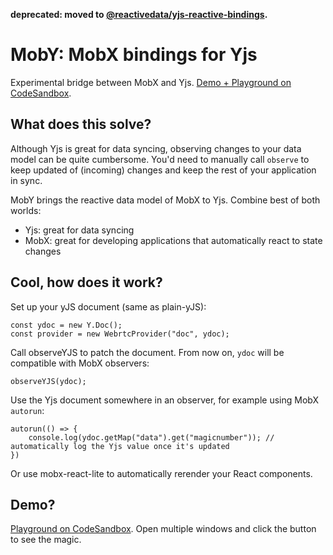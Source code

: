 **deprecated: moved to [@reactivedata/yjs-reactive-bindings](https://www.npmjs.com/package/@reactivedata/yjs-reactive-bindings).**

# MobY: MobX bindings for Yjs

Experimental bridge between MobX and Yjs. [Demo + Playground on CodeSandbox](https://codesandbox.io/s/moby-demo-yn42g?file=/src/App.tsx).

## What does this solve?

Although Yjs is great for data syncing, observing changes to your data model can be quite cumbersome. You'd need to manually call `observe` to keep updated of (incoming) changes and keep the rest of your application in sync.

MobY brings the reactive data model of MobX to Yjs. Combine best of both worlds:

- Yjs: great for data syncing
- MobX: great for developing applications that automatically react to state changes

## Cool, how does it work?

Set up your yJS document (same as plain-yJS):

```
const ydoc = new Y.Doc();
const provider = new WebrtcProvider("doc", ydoc);
```

Call observeYJS to patch the document. From now on, `ydoc` will be compatible with MobX observers:

```
observeYJS(ydoc);
```

Use the Yjs document somewhere in an observer, for example using MobX `autorun`:

```
autorun(() => {
    console.log(ydoc.getMap("data").get("magicnumber")); // automatically log the Yjs value once it's updated
})
```

Or use mobx-react-lite to automatically rerender your React components.

## Demo?

[Playground on CodeSandbox](https://codesandbox.io/s/moby-demo-yn42g?file=/src/App.tsx). Open multiple windows and click the button to see the magic.

